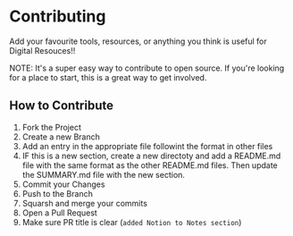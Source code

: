 # Contributing

Add your favourite tools, resources, or anything you think is useful for Digital Resouces!!

NOTE: It's a super easy way to contribute to open source. If you're looking for a place to start, this is a great way to get involved.

## How to Contribute

1. Fork the Project
2. Create a new Branch
3. Add an entry in the appropriate file followint the format in other files
4. IF this is a new section, create a new directoty and add a README.md file with the same format as the other README.md files. Then update the SUMMARY.md file with the new section.
5. Commit your Changes 
6. Push to the Branch 
7. Squarsh and merge your commits
8. Open a Pull Request
9. Make sure PR title is clear (`added Notion to Notes section`)